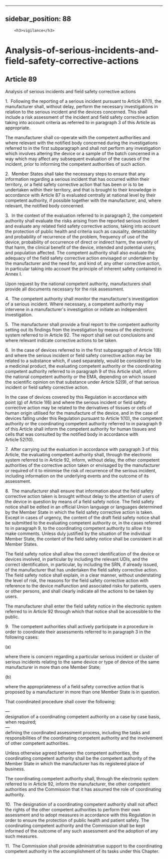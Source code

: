 
---
sidebar_position: 88
---
        <h3>vigilance</h3>
<h1>Analysis-of-serious-incidents-and-field-safety-corrective-actions</h1>
<h2>Article 89</h2>
   <p class="stitle-article-norm">Analysis of serious incidents and field safety corrective actions</p>
   <p class="norm">1.&nbsp;&nbsp;Following the reporting of a serious 
incident pursuant to Article&nbsp;87(1), the manufacturer shall, without
 delay, perform the necessary investigations in relation to the serious 
incident and the devices concerned. This shall include a risk assessment
 of the incident and field safety corrective action taking into account 
criteria as referred to in paragraph&nbsp;3 of this Article&nbsp;as 
appropriate.</p>
   <p class="norm">The manufacturer shall co-operate with the competent 
authorities and where relevant with the notified body concerned during 
the investigations referred to in the first subparagraph&nbsp;and shall 
not perform any investigation which involves altering the device or a 
sample of the batch concerned in a way which may affect any subsequent 
evaluation of the causes of the incident, prior to informing the 
competent authorities of such action.</p>
   <p class="norm">2.&nbsp;&nbsp;Member&nbsp;States shall take the 
necessary steps to ensure that any information regarding a serious 
incident that has occurred within their territory, or a field safety 
corrective action that has been or is to be undertaken within their 
territory, and that is brought to their knowledge in accordance with 
Article&nbsp;87 is evaluated centrally at national level by their 
competent authority, if possible together with the manufacturer, and, 
where relevant, the notified body concerned.</p>
   <p class="norm">3.&nbsp;&nbsp;In the context of the evaluation 
referred to in paragraph&nbsp;2, the competent authority shall evaluate 
the risks arising from the reported serious incident and evaluate any 
related field safety corrective actions, taking into account the 
protection of public health and criteria such as causality, 
detectability and probability of recurrence of the problem, frequency of
 use of the device, probability of occurrence of direct or indirect 
harm, the severity of that harm, the clinical benefit of the device, 
intended and potential users, and population affected. The competent 
authority shall also evaluate the adequacy of the field safety 
corrective action envisaged or undertaken by the manufacturer and the 
need for, and kind of, any other corrective action, in particular taking
 into account the principle of inherent safety contained in 
Annex&nbsp;I.</p>
   <p class="norm">Upon request by the national competent authority, manufacturers shall provide all documents necessary for the risk assessment.</p>
   <p class="norm">4.&nbsp;&nbsp;The competent authority shall monitor 
the manufacturer's investigation of a serious incident. Where necessary,
 a competent authority may intervene in a manufacturer's investigation 
or initiate an independent investigation.</p>
   <p class="norm">5.&nbsp;&nbsp;The manufacturer shall provide a final 
report to the competent authority setting out its findings from the 
investigation by means of the electronic system referred to in 
Article&nbsp;92. The report shall set out conclusions and where relevant
 indicate corrective actions to be taken.</p>
   <p class="norm">6.&nbsp;&nbsp;In the case of devices referred to in 
the first subparagraph&nbsp;of Article&nbsp;1(8) and where the serious 
incident or field safety corrective action may be related to a substance
 which, if used separately, would be considered to be a medicinal 
product, the evaluating competent authority or the coordinating 
competent authority referred to in paragraph&nbsp;9 of this 
Article&nbsp;shall, inform the national competent authority or the EMA, 
depending on which issued the scientific opinion on that substance under
 Article&nbsp;52(9), of that serious incident or field safety corrective
 action.</p>
   <p class="norm">In the case of devices covered by this Regulation in 
accordance with point&nbsp;(g) of Article&nbsp;1(6) and where the 
serious incident or field safety corrective action may be related to the
 derivatives of tissues or cells of human origin utilised for&nbsp;the 
manufacture of the device, and in the case of devices falling under this
 Regulation pursuant to Article&nbsp;1(10), the&nbsp;competent authority
 or the coordinating competent authority referred to in paragraph&nbsp;9
 of this Article&nbsp;shall inform the competent authority for human 
tissues and cells that was consulted by the notified body in accordance 
with Article&nbsp;52(10).</p>
   <p class="norm">7.&nbsp;&nbsp;After carrying out the evaluation in 
accordance with paragraph&nbsp;3 of this Article, the evaluating 
competent authority shall, through the electronic system referred to in 
Article&nbsp;92, inform, without delay, the other competent authorities 
of the corrective action taken or envisaged by the manufacturer or 
required of it to minimise the risk of recurrence of the serious 
incident, including information on the underlying events and the outcome
 of its assessment.</p>
   <p class="norm">8.&nbsp;&nbsp;The manufacturer shall ensure that 
information about the field safety corrective action taken is brought 
without delay to the attention of users of the device in question by 
means of a field safety notice. The field safety notice shall be edited 
in an official Union language or languages determined by the 
Member&nbsp;State in which the field safety corrective action is taken. 
Except in cases of urgency, the content of the draft field safety notice
 shall be submitted to the evaluating competent authority or, in the 
cases referred to in paragraph&nbsp;9, to the coordinating competent 
authority to allow it to make comments. Unless duly justified by the 
situation of the individual Member&nbsp;State, the content of the field 
safety notice shall be consistent in all Member&nbsp;States.</p>
   <p class="norm">The field safety notice shall allow the correct 
identification of the device or devices involved, in particular by 
including the relevant UDIs, and the correct identification, in 
particular, by including the SRN, if already issued, of the manufacturer
 that has undertaken the field safety corrective action. The field 
safety notice shall explain, in a clear manner, without understating the
 level of risk, the reasons for the field safety corrective action with 
reference to the device malfunction and associated risks for patients, 
users or other persons, and shall clearly indicate all the actions to be
 taken by users.</p>
   <p class="norm">The manufacturer shall enter the field safety notice 
in the electronic system referred to in Article&nbsp;92 through which 
that notice shall be accessible to the public.</p>
   <p class="norm">9.&nbsp;&nbsp;The competent authorities shall 
actively participate in a procedure in order to coordinate their 
assessments referred to in paragraph&nbsp;3 in the following cases:</p>
   <div class="grid-container grid-list">
      <div class="list grid-list-column-1">
         <span>(a)&nbsp;</span>
      </div>
      <div class="grid-list-column-2">
         <p class="norm">where there is concern regarding a particular 
serious incident or cluster of serious incidents relating to the same 
device or type of device of the same manufacturer in more than one 
Member&nbsp;State;</p>
      </div>
   </div>
   <div class="grid-container grid-list">
      <div class="list grid-list-column-1">
         <span>(b)&nbsp;</span>
      </div>
      <div class="grid-list-column-2">
         <p class="norm">where the appropriateness of a field safety 
corrective action that is proposed by a manufacturer in more than one 
Member&nbsp;State is in question.</p>
      </div>
   </div>
   <p class="norm">That coordinated procedure shall cover the following:</p>
   <div class="grid-container grid-list">
      <div class="list grid-list-column-1">
         <span>—&nbsp;</span>
      </div>
      <div class="grid-list-column-2">
         <div class="list">designation of a coordinating competent authority on a case by case basis, when required;</div>
      </div>
   </div>
   <div class="grid-container grid-list">
      <div class="list grid-list-column-1">
         <span>—&nbsp;</span>
      </div>
      <div class="grid-list-column-2">
         <div class="list">defining the coordinated assessment process, 
including the tasks and responsibilities of the coordinating competent 
authority and the involvement of other competent authorities.</div>
      </div>
   </div>
   <p class="norm">Unless otherwise agreed between the competent 
authorities, the coordinating competent authority shall be the competent
 authority of the Member&nbsp;State in which the manufacturer has its 
registered place of business.</p>
   <p class="norm">The coordinating competent authority shall, through 
the electronic system referred to in Article&nbsp;92, inform the 
manufacturer, the other competent authorities and the Commission that it
 has assumed the role of coordinating authority.</p>
   <p class="norm">10.&nbsp;&nbsp;The designation of a coordinating 
competent authority shall not affect the rights of the other competent 
authorities to perform their own assessment and to adopt measures in 
accordance with this Regulation in order to ensure the protection of 
public health and patient safety. The coordinating competent authority 
and the Commission shall be kept informed of the outcome of any such 
assessment and the adoption of any such measures.</p>
   <p class="norm">11.&nbsp;&nbsp;The Commission shall provide 
administrative support to the coordinating competent authority in the 
accomplishment of its tasks under this Chapter.</p>